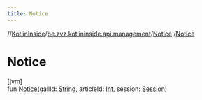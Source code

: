 ```yaml
---
title: Notice
---
```

//[KotlinInside](../../../index.html)/[be.zvz.kotlininside.api.management](../index.html)/[Notice](index.html)
/[Notice](-notice.html)

# Notice

[jvm]\
fun [Notice](-notice.html)(gallId: [String](https://kotlinlang.org/api/latest/jvm/stdlib/kotlin/-string/index.html),
articleId: [Int](https://kotlinlang.org/api/latest/jvm/stdlib/kotlin/-int/index.html),
session: [Session](../../be.zvz.kotlininside.session/-session/index.html))




